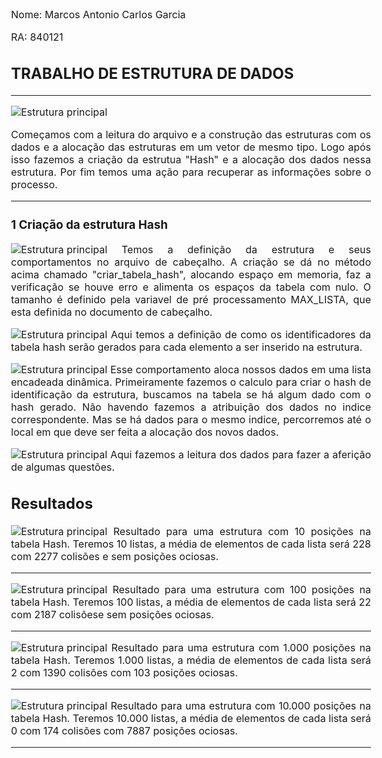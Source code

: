 <style>
body {
    font-size: 16px;
    text-align: justify;
}
</style>

Nome: Marcos Antonio Carlos Garcia

RA: 840121

## TRABALHO DE ESTRUTURA DE DADOS

****

![Estrutura principal](C:\Users\macga\Desktop\code.png)

Começamos com a leitura do arquivo e a construção das estruturas com os dados e a alocação das estruturas em um vetor de mesmo tipo. Logo após isso fazemos a criação da estrutua "Hash" e a alocação dos dados nessa estrutura. Por fim temos uma ação para recuperar as informações sobre o processo.

***


### 1 Criação da estrutura Hash

![Estrutura principal](C:\Users\macga\Desktop\code02.png)
Temos a definição da estrutura e seus comportamentos no arquivo de cabeçalho. A criação se dá no método acima chamado "criar_tabela_hash", alocando espaço em memoria, faz a verificação se houve erro e alimenta os espaços da tabela com nulo. O tamanho é definido pela variavel de pré processamento MAX_LISTA, que esta definida no documento de cabeçalho.

![Estrutura principal](C:\Users\macga\Desktop\code03.png)
Aqui temos a definição de como os identificadores da tabela hash serão gerados para cada elemento a ser inserido na estrutura.

![Estrutura principal](C:\Users\macga\Desktop\code04.png)
Esse comportamento aloca nossos dados em uma lista encadeada dinâmica. Primeiramente fazemos o calculo para criar o hash de identificação da estrutura, buscamos na tabela se há algum dado com o hash gerado. Não havendo fazemos a atribuição dos dados no indice correspondente. Mas se há dados para o mesmo indice, percorremos até o local em que deve ser feita a alocação dos novos dados.

![Estrutura principal](C:\Users\macga\Desktop\code05.png)
Aqui fazemos a leitura dos dados para fazer a aferição de algumas questões.

## Resultados

![Estrutura principal](C:\Users\macga\Desktop\code06.png)
Resultado para uma estrutura com 10 posições na tabela Hash. Teremos 10 listas, a média de elementos de cada lista será 228 com 2277 colisões e sem posições ociosas.
****
![Estrutura principal](C:\Users\macga\Desktop\code07.png)
Resultado para uma estrutura com 100 posições na tabela Hash. Teremos 100 listas, a média de elementos de cada lista será 22 com 2187 colisõese sem posições ociosas.
****
![Estrutura principal](C:\Users\macga\Desktop\code08.png)
Resultado para uma estrutura com 1.000 posições na tabela Hash. Teremos 1.000 listas, a média de elementos de cada lista será 2 com 1390 colisões com 103 posições ociosas.
****
![Estrutura principal](C:\Users\macga\Desktop\code09.png)
Resultado para uma estrutura com 10.000 posições na tabela Hash. Teremos 10.000 listas, a média de elementos de cada lista será 0 com 174 colisões com 7887 posições ociosas.
****

